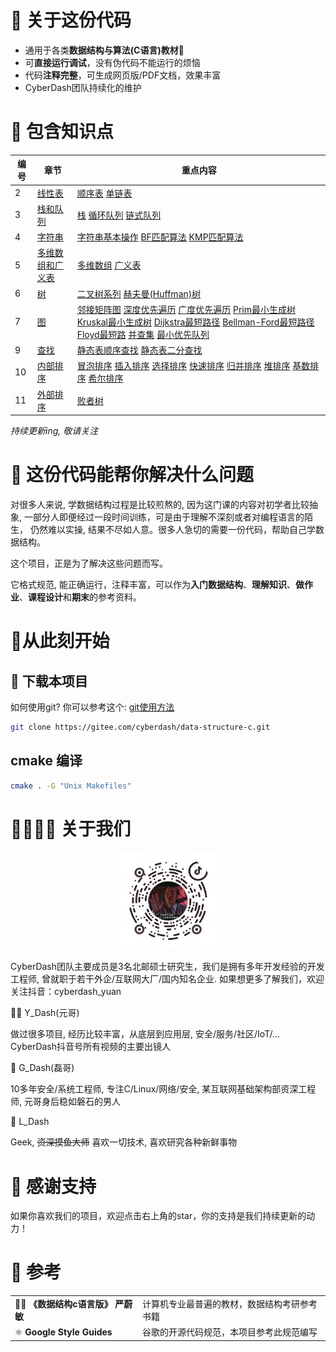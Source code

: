 # 👀 关于这份代码

 - 通用于各类**数据结构与算法(C语言)教材**📖 
 - 可**直接运行调试**，没有伪代码不能运行的烦恼
 - 代码**注释完整**，可生成网页版/PDF文档，效果丰富
 - CyberDash团队持续化的维护

# 🌵 包含知识点
| 编号 | 章节 | 重点内容 |
| ---- | ---- | ------- |
| 2    | [线性表](/2_LinearList/) | [顺序表](/2_LinearList/SeqList/src/seq_list.c)  [单链表](/2_LinearList/LinkedList/src/linked_list.c) |
| 3    | [栈和队列](/3_Stack_Queue/) | [栈](/3_Stack_Queue/Stack/src/seq_stack.c)  [循环队列](/3_Stack_Queue/Queue/src/circular_queue.c)  [链式队列](/3_Stack_Queue/Queue/src/link_queue.c) |
| 4    | [字符串](/4_String/)         | [字符串基本操作](/4_String/src/cyberdash_string.c#L1) [BF匹配算法](/4_String/src/cyberdash_string.c#L318) [KMP匹配算法](/4_String/src/cyberdash_string.c#L318)               |
| 5    | [多维数组和广义表](/5_ArrayAndGList/) | [多维数组](/5_ArrayAndGList/Array/src/array.c)  [广义表](/5_ArrayAndGList/GList/src/gen_list.c) |
| 6    | [树](/6_Tree/)            | [二叉树系列](/6_Tree/src/binary_tree.c) [赫夫曼(Huffman)树](/6_Tree/src/huffman_tree.c)                                         |
| 7    | [图](/7_Graph/)                  |  [邻接矩阵图](/7_Graph/src/matrix_graph.c) [深度优先遍历](/7_Graph/src/algorithm.c#L40) [广度优先遍历](/7_Graph/src/algorithm.c#L107) [Prim最小生成树](/7_Graph/src/algorithm.c#L162) [Kruskal最小生成树](/7_Graph/src/algorithm.c#L222) [Dijkstra最短路径](/7_Graph/src/algorithm.c#L297) [Bellman-Ford最短路径](/7_Graph/src/algorithm.c#L408) [Floyd最短路](/7_Graph/src/algorithm.c#L495) [并查集](/7_Graph/src/disjoint_set.c) [最小优先队列](/7_Graph/src/min_priority_queue.c)  |
| 9    | [查找](/9_Search/)               | [静态表顺序查找](/9_Search/src/static_search_table_t.c) [静态表二分查找](/9_Search/src/static_search_table_t.c)                                                                 |
| 10   | [内部排序](/10_InternalSort/)    | [冒泡排序](/10_InternalSort/src/sort.c#L219) [插入排序](/10_InternalSort/src/sort.c#L88) [选择排序](/10_InternalSort/src/sort.c#L336) [快速排序](/10_InternalSort/src/sort.c#L308) [归并排序](/10_InternalSort/src/sort.c#L435) [堆排序](/10_InternalSort/src/sort.c#L375) [基数排序](/10_InternalSort/src/sort.c#L547) [希尔排序](/10_InternalSort/src/sort.c#L208)                                                                                                                 |
| 11     |[外部排序](/11_ExternalSort/)   |[败者树](/11_ExternalSort/src/loser_tree.c#L10)                                                                      |

_持续更新ing, 敬请关注_


# 🤖 这份代码能帮你解决什么问题

对很多人来说, 学数据结构过程是比较煎熬的, 因为这门课的内容对初学者比较抽象, 一部分人即便经过一段时间训练，可是由于理解不深刻或者对编程语言的陌生，
仍然难以实操, 结果不尽如人意。很多人急切的需要一份代码，帮助自己学数据结构。

这个项目，正是为了解决这些问题而写。

它格式规范, 能正确运行，注释丰富，可以作为**入门数据结构**、**理解知识**、**做作业**、**课程设计**和**期末**的参考资料。


# 🚀从此刻开始

## 💾 下载本项目

如何使用git? 你可以参考这个: [git使用方法](/docs/git.md?plain=1#100)

```bash
git clone https://gitee.com/cyberdash/data-structure-c.git
```

## cmake 编译

```bash
cmake . -G "Unix Makefiles"
```

# 👨‍👩‍👦‍👦 关于我们

<div style="text-align: center">
<img src="docs/images/cyberdash_douyin_qr.png" alt="image.png" style="zoom: 33%;" />
</div>

CyberDash团队主要成员是3名北邮硕士研究生，我们是拥有多年开发经验的开发工程师, 曾就职于若干外企/互联网大厂/国内知名企业.
如果想更多了解我们，欢迎关注抖音：cyberdash_yuan




🙋‍♀️ Y_Dash(元哥)

做过很多项目, 经历比较丰富，从底层到应用层, 安全/服务/社区/IoT/...
CyberDash抖音号所有视频的主要出镜人

💪 G_Dash(磊哥)

10多年安全/系统工程师, 专注C/Linux/网络/安全, 某互联网基础架构部资深工程师, 元哥身后稳如磐石的男人

🤸 L_Dash

Geek, ~~资深摸鱼大师~~ 喜欢一切技术, 喜欢研究各种新鲜事物

# 📣 感谢支持

如果你喜欢我们的项目，欢迎点击右上角的star，你的支持是我们持续更新的动力！

# 📒 参考
| |  |
| ------------- | - |
| 🧘‍♀️ **《数据结构c语言版》 严蔚敏** | 计算机专业最普遍的教材，数据结构考研参考书籍 |
| ⚛️ **Google Style Guides** | 谷歌的开源代码规范，本项目参考此规范编写 |


